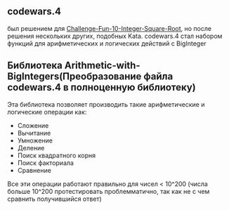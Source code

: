 ## codewars.4 
был решением для [Challenge-Fun-10-Integer-Square-Root](https://www.codewars.com/kata/58a3fa665973c2a6e80000c4),
но после решения нескольких других, подобных Kata. 
codewars.4 стал набором функций для арифметических и логических действий с BigInteger
## Библиотека Arithmetic-with-BigIntegers(Преобразование файла codewars.4 в полноценную библиотеку)
Эта библиотека позволяет производить такие арифметические и логические операции как:
* Сложение
* Вычитание
* Умножение
* Деление
* Поиск квадратного корня
* Поиск факториала
* Сравнение

Все эти операции работают правильно для чисел < 10^200 (числа больше 10^200 протестировать проблемматично, так как не с чем сравнить получившийся ответ)
